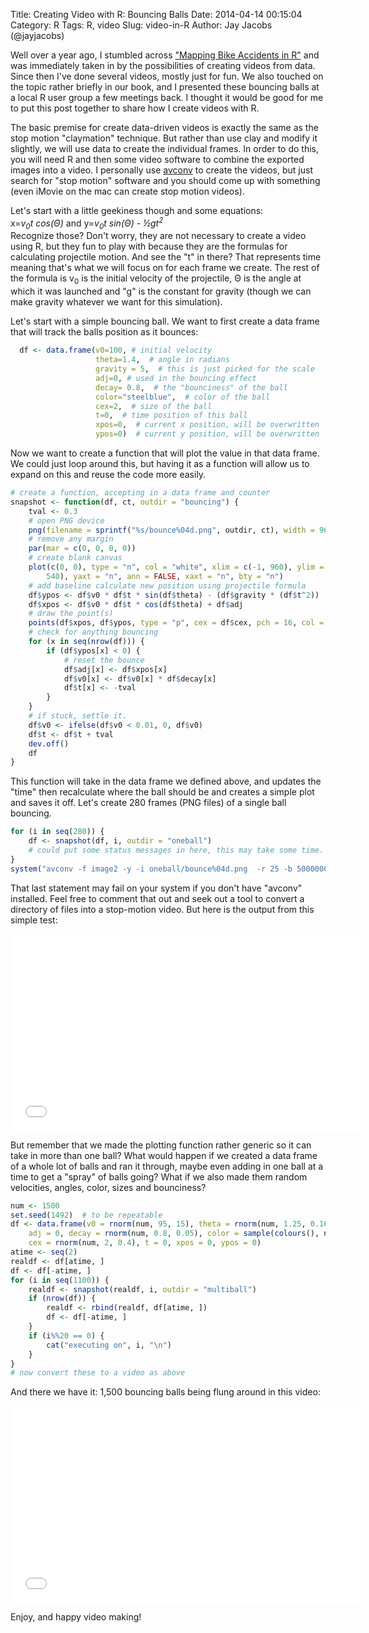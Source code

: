 Title: Creating Video with R: Bouncing Balls
Date: 2014-04-14 00:15:04
Category: R
Tags: R, video
Slug: video-in-R
Author: Jay Jacobs (@jayjacobs)

Well over a year ago, I stumbled across ["Mapping Bike Accidents in R"](http://bayesianbiologist.com/2012/09/14/mapping-bike-accidents-in-r/) and was immediately taken in by the possibilities of creating videos from data.  Since then I've done several videos, mostly just for fun.  We also touched on the topic rather briefly in our book, and I presented these bouncing balls at a local R user group a few meetings back.  I thought it would be good for me to put this post together to share how I create videos with R.

The basic premise for create data-driven videos is exactly the same as the stop motion "claymation" technique.  But rather than use clay and modify it slightly, we will use data to create the individual frames.  In order to do this, you will need R and then some video software to combine the exported images into a video.  I personally use [avconv](http://libav.org/avconv.html) to create the videos, but just search for "stop motion" software and you should come up with something (even iMovie on the mac can create stop motion videos).

Let's start with a little geekiness though and some equations: <br>
x=<i>v<sub>0</sub>t cos(&Theta;)</i> and y=<i>v<sub>0</sub>t sin(&Theta;) - &#189;gt<sup>2</sup></i><br>
Recognize those?  Don't worry, they are not necessary to create a video using R, but they fun to play with because they are the formulas for calculating projectile motion.  And see the "t" in there?  That represents time meaning that's what we will focus on for each frame we create.  The rest of the formula is v<sub>0</sub> is the initial velocity of the projectile,  &Theta; is the angle at which it was launched and "g" is the constant for gravity (though we can make gravity whatever we want for this simulation).

Let's start with a simple bouncing ball.  We want to first create a data frame that will track the balls position as it bounces:

```r
  df <- data.frame(v0=100, # initial velocity
                   theta=1.4,  # angle in radians
                   gravity = 5,  # this is just picked for the scale
                   adj=0, # used in the bouncing effect
                   decay= 0.8,  # the "bounciness" of the ball
                   color="steelblue",  # color of the ball
                   cex=2,  # size of the ball
                   t=0,  # time position of this ball
                   xpos=0,  # current x position, will be overwritten
                   ypos=0)  # current y position, will be overwritten
```


Now we want to create a function that will plot the value in that data frame.  We could just loop around this, but having it as a function will allow us to expand on this and reuse the code more easily.


```r
# create a function, accepting in a data frame and counter
snapshot <- function(df, ct, outdir = "bouncing") {
    tval <- 0.3
    # open PNG device
    png(filename = sprintf("%s/bounce%04d.png", outdir, ct), width = 960, height = 540)
    # remove any margin
    par(mar = c(0, 0, 0, 0))
    # create blank canvas
    plot(c(0, 0), type = "n", col = "white", xlim = c(-1, 960), ylim = c(-5, 
        540), yaxt = "n", ann = FALSE, xaxt = "n", bty = "n")
    # add baseline calculate new position using projectile formula
    df$ypos <- df$v0 * df$t * sin(df$theta) - (df$gravity * (df$t^2))
    df$xpos <- df$v0 * df$t * cos(df$theta) + df$adj
    # draw the point(s)
    points(df$xpos, df$ypos, type = "p", cex = df$cex, pch = 16, col = df$color)
    # check for anything bouncing
    for (x in seq(nrow(df))) {
        if (df$ypos[x] < 0) {
            # reset the bounce
            df$adj[x] <- df$xpos[x]
            df$v0[x] <- df$v0[x] * df$decay[x]
            df$t[x] <- -tval
        }
    }
    # if stuck, settle it.
    df$v0 <- ifelse(df$v0 < 0.01, 0, df$v0)
    df$t <- df$t + tval
    dev.off()
    df
}
```


This function will take in the data frame we defined above, and updates the "time" then recalculate where the ball should be and creates a simple plot and saves it off.  Let's create 280 frames (PNG files) of a single ball bouncing.

```r
for (i in seq(280)) {
    df <- snapshot(df, i, outdir = "oneball")
    # could put some status messages in here, this may take some time.
}
system("avconv -f image2 -y -i oneball/bounce%04d.png  -r 25 -b 50000000 -s 1920x1080 -an oneball.mp4")
```


That last statement may fail on your system if you don't have "avconv" installed.  Feel free to comment that out and seek out a tool to convert a directory of files into a stop-motion video.  But here is the output from this simple test:

<iframe width="560" height="315" src="//www.youtube.com/embed/Sw6KPW_CjdI" frameborder="0" allowfullscreen></iframe>

But remember that we made the plotting function rather generic so it can take in more than one ball?  What would happen if we created a data frame of a whole lot of balls and ran it through, maybe even adding in one ball at a time to get a "spray" of balls going?  What if we also made them random velocities, angles, color, sizes and bounciness?


```r
num <- 1500
set.seed(1492)  # to be repeatable
df <- data.frame(v0 = rnorm(num, 95, 15), theta = rnorm(num, 1.25, 0.16), gravity = 5.2, 
    adj = 0, decay = rnorm(num, 0.8, 0.05), color = sample(colours(), num, replace = T), 
    cex = rnorm(num, 2, 0.4), t = 0, xpos = 0, ypos = 0)
atime <- seq(2)
realdf <- df[atime, ]
df <- df[-atime, ]
for (i in seq(1100)) {
    realdf <- snapshot(realdf, i, outdir = "multiball")
    if (nrow(df)) {
        realdf <- rbind(realdf, df[atime, ])
        df <- df[-atime, ]
    }
    if (i%%20 == 0) {
        cat("executing on", i, "\n")
    }
}
# now convert these to a video as above
```


And there we have it: 1,500 bouncing balls being flung around in this video:

<iframe width="560" height="315" src="//www.youtube.com/embed/84_PWVMVJmU" frameborder="0" allowfullscreen></iframe>

Enjoy, and happy video making!

